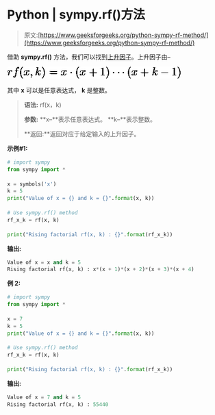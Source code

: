 # Python | sympy.rf()方法

> 原文:[https://www.geeksforgeeks.org/python-sympy-rf-method/](https://www.geeksforgeeks.org/python-sympy-rf-method/)

借助 **sympy.rf()** 方法，我们可以找到[上升因子](http://mathworld.wolfram.com/RisingFactorial.html)。上升因子由–

![ rf(x, k) = x \cdot (x+1) \cdots (x+k-1) ](img/6dd8649069b1a941c513b970194efefa.png "Rendered by QuickLaTeX.com")

其中 **x** 可以是任意表达式， **k** 是整数。

> **语法:** rf(x，k)
> 
> **参数:**
> **x–**表示任意表达式。
> **k–**表示整数。
> 
> **返回:**返回对应于给定输入的上升因子。

**示例#1:**

```py
# import sympy 
from sympy import * 

x = symbols('x')
k = 5
print("Value of x = {} and k = {}".format(x, k))

# Use sympy.rf() method 
rf_x_k = rf(x, k)  

print("Rising factorial rf(x, k) : {}".format(rf_x_k))  
```

**输出:**

```py
Value of x = x and k = 5
Rising factorial rf(x, k) : x*(x + 1)*(x + 2)*(x + 3)*(x + 4)

```

**例 2:**

```py
# import sympy 
from sympy import * 

x = 7
k = 5
print("Value of x = {} and k = {}".format(x, k))

# Use sympy.rf() method 
rf_x_k = rf(x, k)  

print("Rising factorial rf(x, k) : {}".format(rf_x_k))  
```

**输出:**

```py
Value of x = 7 and k = 5
Rising factorial rf(x, k) : 55440

```